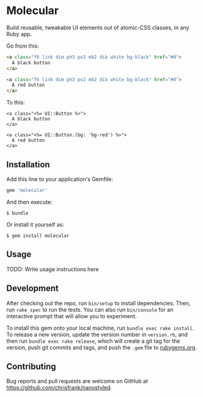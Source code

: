 # Molecular

Build reusable, tweakable UI elements out of atomic-CSS classes, in any Ruby app.

Go from this:
```html
<a class="f6 link dim ph3 pv2 mb2 dib white bg-black" href="#0">
  A black button
</a>

<a class="f6 link dim ph3 pv2 mb2 dib white bg-black" href="#0">
  A red button
</a>
```

To this:
```erb
<a class="<%= UI::Button %>">
  A black button
</a>

<a class="<%= UI::Button.(bg: 'bg-red') %>">
  A red button
</a>
```

## Installation

Add this line to your application's Gemfile:

```ruby
gem 'molecular'
```

And then execute:

    $ bundle

Or install it yourself as:

    $ gem install molecular

## Usage

TODO: Write usage instructions here

## Development

After checking out the repo, run `bin/setup` to install dependencies. Then, run `rake spec` to run the tests. You can also run `bin/console` for an interactive prompt that will allow you to experiment.

To install this gem onto your local machine, run `bundle exec rake install`. To release a new version, update the version number in `version.rb`, and then run `bundle exec rake release`, which will create a git tag for the version, push git commits and tags, and push the `.gem` file to [rubygems.org](https://rubygems.org).

## Contributing

Bug reports and pull requests are welcome on GitHub at https://github.com/chrisfrank/nanostyled.
